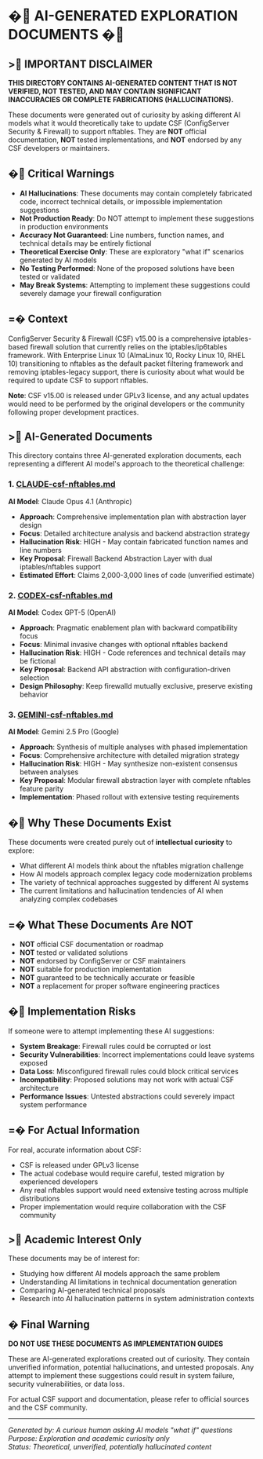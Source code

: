 # � AI-GENERATED EXPLORATION DOCUMENTS �

## > IMPORTANT DISCLAIMER

**THIS DIRECTORY CONTAINS AI-GENERATED CONTENT THAT IS NOT VERIFIED, NOT TESTED, AND MAY CONTAIN SIGNIFICANT INACCURACIES OR COMPLETE FABRICATIONS (HALLUCINATIONS).**

These documents were generated out of curiosity by asking different AI models what it would theoretically take to update CSF (ConfigServer Security & Firewall) to support nftables. They are **NOT** official documentation, **NOT** tested implementations, and **NOT** endorsed by any CSF developers or maintainers.

## � Critical Warnings

- **AI Hallucinations**: These documents may contain completely fabricated code, incorrect technical details, or impossible implementation suggestions
- **Not Production Ready**: Do NOT attempt to implement these suggestions in production environments
- **Accuracy Not Guaranteed**: Line numbers, function names, and technical details may be entirely fictional
- **Theoretical Exercise Only**: These are exploratory "what if" scenarios generated by AI models
- **No Testing Performed**: None of the proposed solutions have been tested or validated
- **May Break Systems**: Attempting to implement these suggestions could severely damage your firewall configuration

## =� Context

ConfigServer Security & Firewall (CSF) v15.00 is a comprehensive iptables-based firewall solution that currently relies on the iptables/ip6tables framework. With Enterprise Linux 10 (AlmaLinux 10, Rocky Linux 10, RHEL 10) transitioning to nftables as the default packet filtering framework and removing iptables-legacy support, there is curiosity about what would be required to update CSF to support nftables.

**Note**: CSF v15.00 is released under GPLv3 license, and any actual updates would need to be performed by the original developers or the community following proper development practices.

## > AI-Generated Documents

This directory contains three AI-generated exploration documents, each representing a different AI model's approach to the theoretical challenge:

### 1. [CLAUDE-csf-nftables.md](CLAUDE-csf-nftables.md)
**AI Model**: Claude Opus 4.1 (Anthropic)
- **Approach**: Comprehensive implementation plan with abstraction layer design
- **Focus**: Detailed architecture analysis and backend abstraction strategy
- **Hallucination Risk**: HIGH - May contain fabricated function names and line numbers
- **Key Proposal**: Firewall Backend Abstraction Layer with dual iptables/nftables support
- **Estimated Effort**: Claims 2,000-3,000 lines of code (unverified estimate)

### 2. [CODEX-csf-nftables.md](CODEX-csf-nftables.md)
**AI Model**: Codex GPT-5 (OpenAI)
- **Approach**: Pragmatic enablement plan with backward compatibility focus
- **Focus**: Minimal invasive changes with optional nftables backend
- **Hallucination Risk**: HIGH - Code references and technical details may be fictional
- **Key Proposal**: Backend API abstraction with configuration-driven selection
- **Design Philosophy**: Keep firewalld mutually exclusive, preserve existing behavior

### 3. [GEMINI-csf-nftables.md](GEMINI-csf-nftables.md)
**AI Model**: Gemini 2.5 Pro (Google)
- **Approach**: Synthesis of multiple analyses with phased implementation
- **Focus**: Comprehensive architecture with detailed migration strategy
- **Hallucination Risk**: HIGH - May synthesize non-existent consensus between analyses
- **Key Proposal**: Modular firewall abstraction layer with complete nftables feature parity
- **Implementation**: Phased rollout with extensive testing requirements

## � Why These Documents Exist

These documents were created purely out of **intellectual curiosity** to explore:
- What different AI models think about the nftables migration challenge
- How AI models approach complex legacy code modernization problems
- The variety of technical approaches suggested by different AI systems
- The current limitations and hallucination tendencies of AI when analyzing complex codebases

## =� What These Documents Are NOT

- **NOT** official CSF documentation or roadmap
- **NOT** tested or validated solutions
- **NOT** endorsed by ConfigServer or CSF maintainers
- **NOT** suitable for production implementation
- **NOT** guaranteed to be technically accurate or feasible
- **NOT** a replacement for proper software engineering practices

## � Implementation Risks

If someone were to attempt implementing these AI suggestions:
- **System Breakage**: Firewall rules could be corrupted or lost
- **Security Vulnerabilities**: Incorrect implementations could leave systems exposed
- **Data Loss**: Misconfigured firewall rules could block critical services
- **Incompatibility**: Proposed solutions may not work with actual CSF architecture
- **Performance Issues**: Untested abstractions could severely impact system performance

## =� For Actual Information

For real, accurate information about CSF:
- CSF is released under GPLv3 license
- The actual codebase would require careful, tested migration by experienced developers
- Any real nftables support would need extensive testing across multiple distributions
- Proper implementation would require collaboration with the CSF community

## > Academic Interest Only

These documents may be of interest for:
- Studying how different AI models approach the same problem
- Understanding AI limitations in technical documentation generation
- Comparing AI-generated technical proposals
- Research into AI hallucination patterns in system administration contexts

## � Final Warning

**DO NOT USE THESE DOCUMENTS AS IMPLEMENTATION GUIDES**

These are AI-generated explorations created out of curiosity. They contain unverified information, potential hallucinations, and untested proposals. Any attempt to implement these suggestions could result in system failure, security vulnerabilities, or data loss.

For actual CSF support and documentation, please refer to official sources and the CSF community.

---

*Generated by: A curious human asking AI models "what if" questions*  
*Purpose: Exploration and academic curiosity only*  
*Status: Theoretical, unverified, potentially hallucinated content*